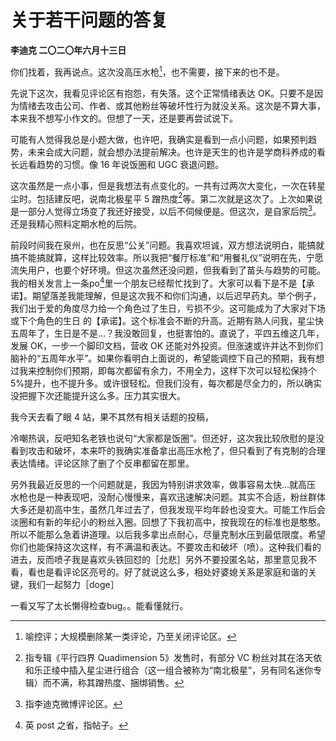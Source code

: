 # 关于若干问题的答复
**李迪克	二〇二〇年六月十三日**

你们找着，我再说点。这次没高压水枪[^1]，也不需要，接下来的也不是。

先说下这次，我看见评论区有抱怨，有失落。这个正常情绪表达 OK。只要不是因为情绪去攻击公司、作者、或其他粉丝等破坏性行为就没关系。这次是不算大事，本来我不想写小作文的。但想了一天，还是要再尝试说下。

可能有人觉得我总是小题大做，也许吧，我确实是看到一点小问题，如果预判趋势，未来会成大问题，就会想办法提前解决。也许是天生的也许是学商科养成的看长远看趋势的习惯。像 16 年说饭圈和 UGC 衰退问题。

这次虽然是一点小事，但是我想法有点变化的。一共有过两次大变化，一次在转星尘时。包括建反吧，说南北极星平 5 蹭热度[^2]等。第二次就是这次了。上次如果说是一部分人觉得立场变了我还好接受，以后不伺候便是。但这次，是自家后院[^3]。还是我精心照料定期水枪的后院。

前段时间我在泉州，也在反思“公关”问题。我喜欢坦诚，双方想法说明白，能搞就搞不能搞就算，这样比较效率。所以我把“餐厅标准”和“用餐礼仪”说明在先，宁愿流失用户，也要个好环境。但这次虽然还没问题，但我看到了苗头与趋势的可能。我的相关发言上一条po[^4]里一个朋友已经帮忙找到了。大家可以看下是不是【承诺】。期望落差我能理解，但是这次我不和你们沟通，以后迟早药丸。举个例子，我们出于爱的角度尽力给一个角色过了生日，亏损不少。这可能成为了大家对下场或下个角色的生日 的【承诺】。这个标准会不断的升高。近期有熟人问我，星尘快五周年了，生日是不是…？我没敢回复，也挺害怕的。直说了，平四五维这几年，发展 OK，一步一个脚印文档，营收 OK 还能对外投资。但涨速或许并达不到你们脑补的“五周年水平”。如果你看明白上面说的，希望能调控下自己的预期，我有想过我来控制你们预期，即每次都留有余力，不用全力，这样下次可以轻松保持个 5%提升，也不提升多。或许很轻松。但我们没有，每次都是尽全力的，所以确实没把握下次还能提升这么多。压力其实很大。

我今天去看了眼 4 站，果不其然有相关话题的投稿，

冷嘲热讽，反吧知名老铁也说句“大家都是饭圈”。但还好，这次我比较欣慰的是没看到攻击和破坏，本来吓的我确实准备拿出高压水枪了，但只看到了有克制的合理表达情绪。评论区除了删了个反串都留在那里。

另外我最近反思的一个问题就是，我因为特别讲求效率，做事容易太快…就高压 水枪也是一种表现吧，没耐心慢慢来，喜欢迅速解决问题。其实不合适，粉丝群体大多还是初高中生，虽然几年过去了，但我发现平均年龄也没变大。可能工作后会淡圈和有新的年纪小的粉丝入圈。回想了下我初高中，按我现在的标准也是憨憨。所以不能那么急着讲道理。以后我多拿出点耐心，尽量克制水压到最低限度。希望你们也能保持这次这样，有不满温和表达。不要攻击和破坏（喷）。这种我们看的进去，反而喷子我是喜欢头铁回怼的［允悲］另外不要投匿名站，那里意见我不看，看也是看评论区亮号的。好了就说这么多，相处好婆媳关系是家庭和谐的关键，我们一起努力［doge］

一看又写了太长懒得检查bug。。能看懂就行。

[^1]: 喻控评；大规模删除某一类评论，乃至关闭评论区。
[^2]: 指专辑《平行四界 Quadimension 5》发售时，有部分 VC 粉丝对其在洛天依和乐正绫中插入星尘进行组合（这一组合被称为“南北极星”，另有同名迷你专辑）而不满，称其蹭热度、捆绑销售。
[^3]: 指李迪克微博评论区。
[^4]: 英 post 之省，指帖子。
